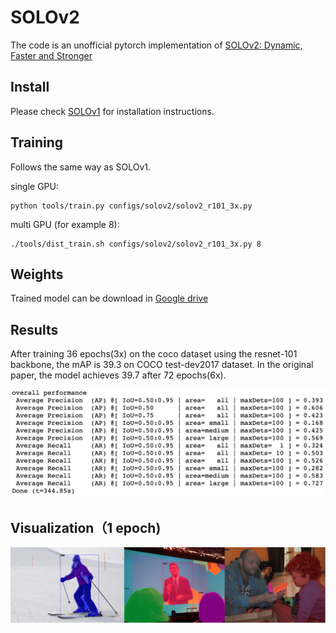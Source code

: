 # SOLOv2
The code is an unofficial pytorch implementation of [SOLOv2: Dynamic, Faster and Stronger](https://arxiv.org/abs/2003.10152)


## Install
Please check [SOLOv1](https://github.com/WXinlong/SOLO/blob/master/docs/INSTALL.md) for installation instructions.

## Training
Follows the same way as SOLOv1.

single GPU: 
```
python tools/train.py configs/solov2/solov2_r101_3x.py
```
multi GPU (for example 8): 
```
./tools/dist_train.sh configs/solov2/solov2_r101_3x.py 8
```
## Weights
Trained model can be download in [Google drive](https://drive.google.com/file/d/1v8SCK5LAlbE6X4dnpl2DOaWfakwFzENI/view?usp=sharing)
## Results
After training 36 epochs(3x) on the coco dataset using the resnet-101 backbone, the mAP is 39.3 on COCO test-dev2017 dataset. In the original paper, the model achieves 39.7 after 72 epochs(6x).

<img src="AP.jpg">

## Visualization（1 epoch)

<img src="solov2.png" width="2000">
